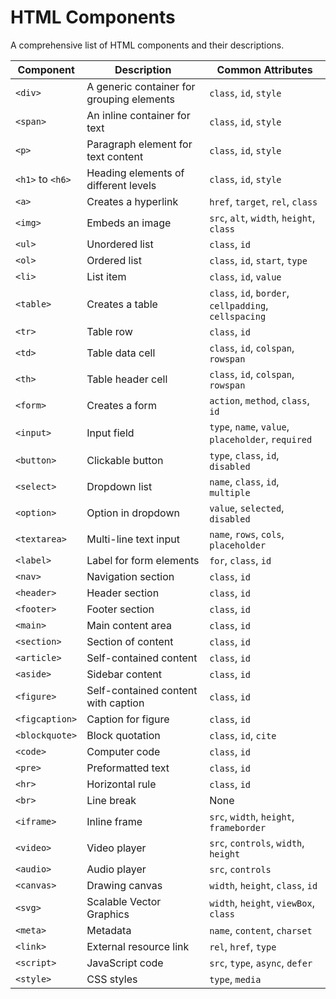 # HTML Components

A comprehensive list of HTML components and their descriptions.

| Component | Description | Common Attributes |
|-----------|-------------|------------------|
| `<div>` | A generic container for grouping elements | `class`, `id`, `style` |
| `<span>` | An inline container for text | `class`, `id`, `style` |
| `<p>` | Paragraph element for text content | `class`, `id`, `style` |
| `<h1>` to `<h6>` | Heading elements of different levels | `class`, `id`, `style` |
| `<a>` | Creates a hyperlink | `href`, `target`, `rel`, `class` |
| `<img>` | Embeds an image | `src`, `alt`, `width`, `height`, `class` |
| `<ul>` | Unordered list | `class`, `id` |
| `<ol>` | Ordered list | `class`, `id`, `start`, `type` |
| `<li>` | List item | `class`, `id`, `value` |
| `<table>` | Creates a table | `class`, `id`, `border`, `cellpadding`, `cellspacing` |
| `<tr>` | Table row | `class`, `id` |
| `<td>` | Table data cell | `class`, `id`, `colspan`, `rowspan` |
| `<th>` | Table header cell | `class`, `id`, `colspan`, `rowspan` |
| `<form>` | Creates a form | `action`, `method`, `class`, `id` |
| `<input>` | Input field | `type`, `name`, `value`, `placeholder`, `required` |
| `<button>` | Clickable button | `type`, `class`, `id`, `disabled` |
| `<select>` | Dropdown list | `name`, `class`, `id`, `multiple` |
| `<option>` | Option in dropdown | `value`, `selected`, `disabled` |
| `<textarea>` | Multi-line text input | `name`, `rows`, `cols`, `placeholder` |
| `<label>` | Label for form elements | `for`, `class`, `id` |
| `<nav>` | Navigation section | `class`, `id` |
| `<header>` | Header section | `class`, `id` |
| `<footer>` | Footer section | `class`, `id` |
| `<main>` | Main content area | `class`, `id` |
| `<section>` | Section of content | `class`, `id` |
| `<article>` | Self-contained content | `class`, `id` |
| `<aside>` | Sidebar content | `class`, `id` |
| `<figure>` | Self-contained content with caption | `class`, `id` |
| `<figcaption>` | Caption for figure | `class`, `id` |
| `<blockquote>` | Block quotation | `class`, `id`, `cite` |
| `<code>` | Computer code | `class`, `id` |
| `<pre>` | Preformatted text | `class`, `id` |
| `<hr>` | Horizontal rule | `class`, `id` |
| `<br>` | Line break | None |
| `<iframe>` | Inline frame | `src`, `width`, `height`, `frameborder` |
| `<video>` | Video player | `src`, `controls`, `width`, `height` |
| `<audio>` | Audio player | `src`, `controls` |
| `<canvas>` | Drawing canvas | `width`, `height`, `class`, `id` |
| `<svg>` | Scalable Vector Graphics | `width`, `height`, `viewBox`, `class` |
| `<meta>` | Metadata | `name`, `content`, `charset` |
| `<link>` | External resource link | `rel`, `href`, `type` |
| `<script>` | JavaScript code | `src`, `type`, `async`, `defer` |
| `<style>` | CSS styles | `type`, `media` |
